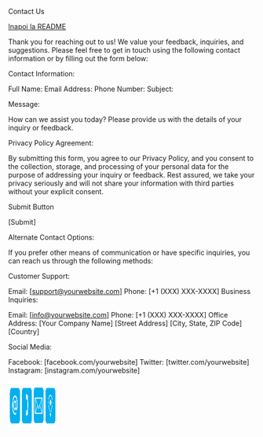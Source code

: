 Contact Us

[Inapoi la README](./README.md)

Thank you for reaching out to us! We value your feedback, inquiries, and suggestions. Please feel free to get in touch using the following contact information or by filling out the form below:

Contact Information:

Full Name:
Email Address:
Phone Number:
Subject:

Message:

How can we assist you today? Please provide us with the details of your inquiry or feedback.

Privacy Policy Agreement:

By submitting this form, you agree to our Privacy Policy, and you consent to the collection, storage, and processing of your personal data for the purpose of addressing your inquiry or feedback. Rest assured, we take your privacy seriously and will not share your information with third parties without your explicit consent.

Submit Button

[Submit]

Alternate Contact Options:

If you prefer other means of communication or have specific inquiries, you can reach us through the following methods:

Customer Support:

Email: [support@yourwebsite.com]
Phone: [+1 (XXX) XXX-XXXX]
Business Inquiries:

Email: [info@yourwebsite.com]
Phone: [+1 (XXX) XXX-XXXX]
Office Address:
[Your Company Name]
[Street Address]
[City, State, ZIP Code]
[Country]

Social Media:

Facebook: [facebook.com/yourwebsite]
Twitter: [twitter.com/yourwebsite]
Instagram: [instagram.com/yourwebsite]

<img src="https://github.com/dezGusty/gelato-gusti/blob/main/Photos/contact.png" width="100" height="100">